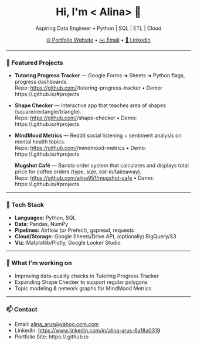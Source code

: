 <!-- Profile README for <alina951> -->
<h1 align="center">Hi, I'm < Alina> 👋</h1>
<p align="center">Aspiring Data Engineer • Python | SQL | ETL | Cloud</p>

<p align="center">
  <a href="https://<alina951>.github.io" target="_blank">🌐 Portfolio Website</a> •
  <a href="mailto:your.email@example.com">✉️ Email</a> •
  <a href="https://www.linkedin.com/in/<your-linkedin>/">🔗 LinkedIn</a>
</p>

---

### 🚀 Featured Projects
- **Tutoring Progress Tracker** — Google Forms ➜ Sheets ➜ Python flags, progress dashboards.  
  Repo: https://github.com/<your-username>/tutoring-progress-tracker • Demo: https://<your-username>.github.io/#projects

- **Shape Checker** — Interactive app that teaches area of shapes (square/rectangle/triangle).  
  Repo: https://github.com/<your-username>/shape-checker • Demo: https://<your-username>.github.io/#projects

- **MindMood Metrics** — Reddit social listening + sentiment analysis on mental health topics.  
  Repo: https://github.com/<your-username>/mindmood-metrics • Demo: https://<your-username>.github.io/#projects
  
   **Mugshot Café** — Barista order system that calculates and displays total price for coffee orders (type, size, eat-in/takeaway).  
  Repo: https://github.com/alina951/mugshot-cafe • Demo: https://<alina951>.github.io/#projects

---

### 🧰 Tech Stack
- **Languages:** Python, SQL
- **Data:** Pandas, NumPy
- **Pipelines:** Airflow (or Prefect), gspread, requests
- **Cloud/Storage:** Google Sheets/Drive API, (optionally) BigQuery/S3
- **Viz:** Matplotlib/Plotly, Google Looker Studio

---

### 📌 What I'm working on
- Improving data-quality checks in Tutoring Progress Tracker
- Expanding Shape Checker to support regular polygons
- Topic modeling & network graphs for MindMood Metrics

---

### 📫 Contact
- Email: alina_arus@yahoo.com.com
- LinkedIn: https://www.linkedin.com/in/alina-arus-6a18a0319
- Portfolio Site: https://<alina951>.github.io

